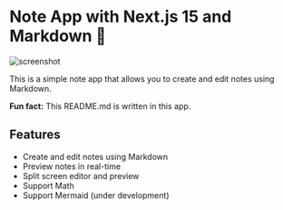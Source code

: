 # Note App with Next.js 15 and Markdown 🌿

![screenshot](https://i.ibb.co/F49JT5Cq/Untitled.png)

This is a simple note app that allows you to create and edit notes using Markdown.

**Fun fact:** This README.md is written in this app.

## Features

- Create and edit notes using Markdown
- Preview notes in real-time
- Split screen editor and preview
- Support Math
- Support Mermaid (under development)
